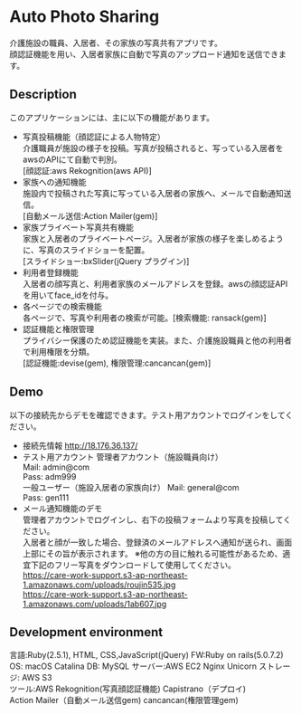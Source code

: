 # Auto Photo Sharing
介護施設の職員、入居者、その家族の写真共有アプリです。  
顔認証機能を用い、入居者家族に自動で写真のアップロード通知を送信できます。

## Description
このアプリケーションには、主に以下の機能があります。
- 写真投稿機能（顔認証による人物特定）  
介護職員が施設の様子を投稿。写真が投稿されると、写っている入居者をawsのAPIにて自動で判別。  
  [顔認証:aws Rekognition(aws API)]
- 家族への通知機能  
施設内で投稿された写真に写っている入居者の家族へ、メールで自動通知送信。  
  [自動メール送信:Action Mailer(gem)]
- 家族プライベート写真共有機能  
家族と入居者のプライベートページ。入居者が家族の様子を楽しめるように、写真のスライドショーを配置。  
  [スライドショー:bxSlider(jQuery プラグイン)]
- 利用者登録機能  
入居者の顔写真と、利用者家族のメールアドレスを登録。awsの顔認証APIを用いてface_idを付与。
- 各ページでの検索機能  
各ページで、写真や利用者の検索が可能。[検索機能: ransack(gem)]
- 認証機能と権限管理  
プライバシー保護のため認証機能を実装。また、介護施設職員と他の利用者で利用権限を分類。  
  [認証機能:devise(gem), 権限管理:cancancan(gem)]

## Demo
以下の接続先からデモを確認できます。テスト用アカウントでログインをしてください。
- 接続先情報 http://18.176.36.137/
- テスト用アカウント
管理者アカウント（施設職員向け）  
Mail: admin@com  
Pass: adm999  
一般ユーザー（施設入居者の家族向け）
Mail: general@com  
Pass: gen111
- メール通知機能のデモ  
管理者アカウントでログインし、右下の投稿フォームより写真を投稿してください。  
入居者と顔が一致した場合、登録済のメールアドレスへ通知が送られ、画面上部にその旨が表示されます。
※他の方の目に触れる可能性があるため、適宜下記のフリー写真をダウンロードして使用してください。  
https://care-work-support.s3-ap-northeast-1.amazonaws.com/uploads/roujin535.jpg  
https://care-work-support.s3-ap-northeast-1.amazonaws.com/uploads/1ab607.jpg

## Development environment
言語:Ruby(2.5.1), HTML, CSS,JavaScript(jQuery)  FW:Ruby on rails(5.0.7.2)  
OS: macOS Catalina   DB: MySQL  サーバー:AWS EC2  Nginx  Unicorn  ストレージ: AWS S3  
ツール:AWS Rekognition(写真顔認証機能)  Capistrano（デプロイ)  
Action Mailer（自動メール送信gem)  cancancan(権限管理gem)
